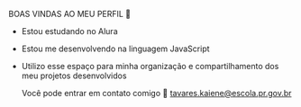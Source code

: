 BOAS VINDAS AO MEU PERFIL 🌻

- Estou estudando no Alura 
- Estou me desenvolvendo na linguagem JavaScript
- Utilizo esse espaço para minha organização e compartilhamento dos meu projetos desenvolvidos

  Você pode entrar em contato comigo 📧
  tavares.kaiene@escola.pr.gov.br
